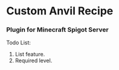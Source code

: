 # Custom Anvil Recipe
### Plugin for Minecraft Spigot Server 

Todo List:
1. List feature.
2. Required level.
